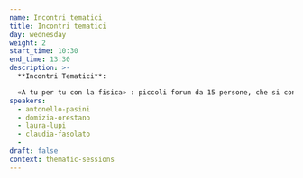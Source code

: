 ```yaml
---
name: Incontri tematici
title: Incontri tematici
day: wednesday
weight: 2
start_time: 10:30
end_time: 13:30
description: >-
  **Incontri Tematici**: 

  «A tu per tu con la fisica» : piccoli forum da 15 persone, che si confrontano con uno o più ricercatori per scoprire gli aspetti più affascinanti dei loro campi di ricerca. Un’occasione preziosa per conoscere nel dettaglio quale sia il mestiere del fisico.
speakers:
  - antonello-pasini
  - domizia-orestano
  - laura-lupi
  - claudia-fasolato
  - 
draft: false
context: thematic-sessions
---
```

